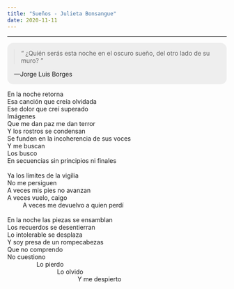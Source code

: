 ```yaml
---
title: "Sueños - Julieta Bonsangue"
date: 2020-11-11
---
```

<style>
.quote {
  margin: 0;
  background: #eee;
  padding: 0.1em;
  border-radius: 1em;
}
.quote figcaption,
.quote blockquote {
  margin: 1em;
}
</style>

<hr>

<figure class="quote">
  <blockquote>
   <q> ¿Quién serás esta noche en el oscuro sueño, del otro lado de su muro? </q><br>
  </blockquote>
  <figcaption>
    &mdash;Jorge Luis Borges   </figcaption>
</figure>





En&nbsp;la&nbsp;noche&nbsp;retorna<br>
Esa&nbsp;canción&nbsp;que&nbsp;creía&nbsp;olvidada<br>
Ese&nbsp;dolor&nbsp;que&nbsp;creí&nbsp;superado<br>
Imágenes<br>
Que&nbsp;me&nbsp;dan&nbsp;paz&nbsp;me&nbsp;dan&nbsp;terror<br>
Y&nbsp;los&nbsp;rostros&nbsp;se&nbsp;condensan<br>
Se&nbsp;funden&nbsp;en&nbsp;la&nbsp;incoherencia&nbsp;de&nbsp;sus&nbsp;voces<br>
Y&nbsp;me&nbsp;buscan<br>
Los&nbsp;busco<br>
En&nbsp;secuencias&nbsp;sin&nbsp;principios&nbsp;ni&nbsp;finales<br>
<br>
Ya&nbsp;los&nbsp;límites&nbsp;de&nbsp;la&nbsp;vigilia<br>
No&nbsp;me&nbsp;persiguen<br>
A&nbsp;veces&nbsp;mis&nbsp;pies&nbsp;no&nbsp;avanzan<br>
A&nbsp;veces&nbsp;vuelo,&nbsp;caigo<br>
&nbsp;&nbsp;&nbsp;&nbsp;&nbsp;&nbsp;&nbsp;&nbsp;&nbsp;A&nbsp;veces&nbsp;me&nbsp;devuelvo&nbsp;a&nbsp;quien&nbsp;perdí<br>
<br>
En&nbsp;la&nbsp;noche&nbsp;las&nbsp;piezas&nbsp;se&nbsp;ensamblan<br>
Los&nbsp;recuerdos&nbsp;se&nbsp;desentierran<br>
Lo&nbsp;intolerable&nbsp;se&nbsp;desplaza<br>
Y&nbsp;soy&nbsp;presa&nbsp;de&nbsp;un&nbsp;rompecabezas<br>
Que&nbsp;no&nbsp;comprendo<br>
No&nbsp;cuestiono<br>
&nbsp;&nbsp;&nbsp;&nbsp;&nbsp;&nbsp;&nbsp;&nbsp;&nbsp;&nbsp;&nbsp;&nbsp;&nbsp;&nbsp;&nbsp;&nbsp;&nbsp;Lo&nbsp;pierdo<br>
&nbsp;&nbsp;&nbsp;&nbsp;&nbsp;&nbsp;&nbsp;&nbsp;&nbsp;&nbsp;&nbsp;&nbsp;&nbsp;&nbsp;&nbsp;&nbsp;&nbsp;&nbsp;&nbsp;&nbsp;&nbsp;&nbsp;&nbsp;&nbsp;&nbsp;&nbsp;&nbsp;&nbsp;&nbsp;Lo&nbsp;olvido<br>
&nbsp;&nbsp;&nbsp;&nbsp;&nbsp;&nbsp;&nbsp;&nbsp;&nbsp;&nbsp;&nbsp;&nbsp;&nbsp;&nbsp;&nbsp;&nbsp;&nbsp;&nbsp;&nbsp;&nbsp;&nbsp;&nbsp;&nbsp;&nbsp;&nbsp;&nbsp;&nbsp;&nbsp;&nbsp;&nbsp;&nbsp;&nbsp;&nbsp;&nbsp;&nbsp;&nbsp;&nbsp;&nbsp;&nbsp;&nbsp;&nbsp;Y&nbsp;me&nbsp;despierto 
